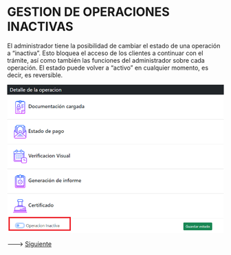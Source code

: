 # GESTION DE OPERACIONES INACTIVAS

El administrador tiene la posibilidad de cambiar el estado de una operación a “inactiva”. Esto bloquea el acceso de los clientes a continuar con el trámite, así como también las funciones del administrador sobre cada operación. El estado puede volver a “activo” en cualquier momento, es decir, es reversible.

<img src="https://github.com/MrHolmes19/certification-system/blob/main/doc/screenshots/7.admin-operacion-inactiva.png?raw=true" width="800">



---> [Siguiente](doc/md/always_on_tasks.md#TAREAS-RUTINARIAS)